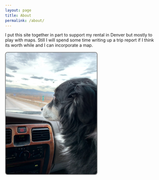 ```yaml
---
layout: page
title: About
permalink: /about/
---
```

I put this site together in part to support my rental in Denver but mostly to play with maps.  Still I will spend some time writing up a trip report if I think its worth while and I can incorporate a map.
 

<img src="/assets/images/IMG_3878.jpg" alt="Otis" style="width:300px;height:400px; float: left; border-radius: 8px; border: 2px solid grey">

